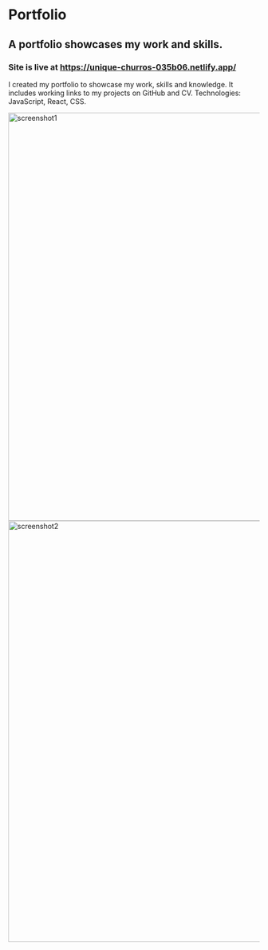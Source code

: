 # Portfolio

## A portfolio showcases my work and skills.

### Site is live at https://unique-churros-035b06.netlify.app/

I created my portfolio to showcase my work, skills and knowledge.
It includes working links to my projects on GitHub and CV.
Technologies: JavaScript, React, CSS.

<img width="816" alt="screenshot1" src="https://user-images.githubusercontent.com/84686704/226212164-a51e0580-f449-4c7c-853f-b35cd8969554.png" width="300">
<img width="842" alt="screenshot2" src="https://user-images.githubusercontent.com/84686704/226212165-61b6586d-e22f-4a9d-9ea7-972603509ece.png" width="300">